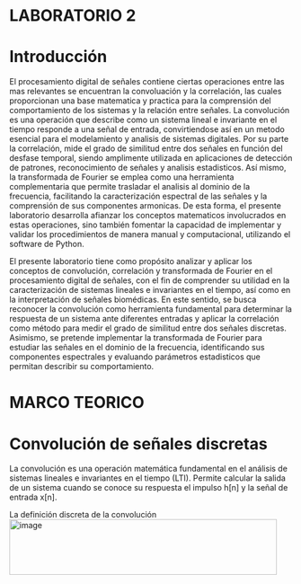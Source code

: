 # LABORATORIO 2

# Introducción 
El procesamiento digital de señales contiene ciertas operaciones entre las mas relevantes se encuentran la convoluación y la correlación, las cuales proporcionan una base matematica y practica para la comprensión del comportamiento de los sistemas y la relación entre señales. La convolución es una operación que describe como un sistema lineal e invariante en el tiempo responde a una señal de entrada, convirtiendose así en un metodo esencial para el modelamiento y analisis de sistemas digitales. Por su parte la correlación, mide el grado de similitud entre dos señales en función del desfase temporal, siendo amplimente utilizada en aplicaciones de detección de patrones, reconocimiento de señales y analisis estadisticos. 
Así mismo, la transformada de Fourier se emplea como una herramienta complementaria que permite trasladar el analisis al dominio de la frecuencia, facilitando la caracterización espectral de las señales y la comprensión de sus componentes armonicas. De esta forma, el presente laboratorio desarrolla afianzar los conceptos matematicos involucrados en estas operaciones, sino también fomentar la capacidad de implementar y validar los procedimientos de manera manual y computacional, utilizando el software de Python.

El presente laboratorio tiene como propósito analizar y aplicar los conceptos de convolución, correlación y transformada de Fourier en el procesamiento digital de señales, con el fin de comprender su utilidad en la caracterización de sistemas lineales e invariantes en el tiempo, así como en la interpretación de señales biomédicas. En este sentido, se busca reconocer la convolución como herramienta fundamental para determinar la respuesta de un sistema ante diferentes entradas y aplicar la correlación como método para medir el grado de similitud entre dos señales discretas. Asimismo, se pretende implementar la transformada de Fourier para estudiar las señales en el dominio de la frecuencia, identificando sus componentes espectrales y evaluando parámetros estadisticos que permitan describir su comportamiento.

# MARCO TEORICO 
# Convolución de señales discretas 

La convolución es una operación matemática fundamental en el análisis de sistemas lineales e invariantes en el tiempo (LTI). Permite calcular la salida de un sistema cuando se conoce su respuesta el impulso h[n] y la señal de entrada x[n].

La definición discreta de la convolución 
<img width="476" height="99" alt="image" src="https://github.com/user-attachments/assets/d30f9505-1033-466a-9e1d-95860d5504e0" />


